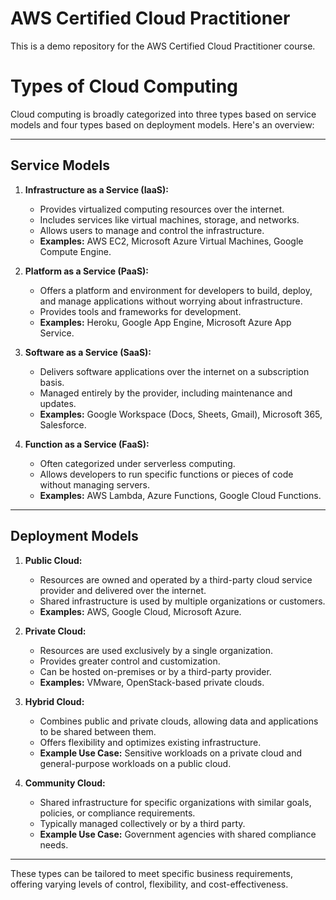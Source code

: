 # AWS Certified Cloud Practitioner

This is a demo repository for the AWS Certified Cloud Practitioner course.

# Types of Cloud Computing

Cloud computing is broadly categorized into three types based on service models and four types based on deployment models. Here's an overview:

---

## **Service Models**

1. **Infrastructure as a Service (IaaS):**
   - Provides virtualized computing resources over the internet.
   - Includes services like virtual machines, storage, and networks.
   - Allows users to manage and control the infrastructure.
   - **Examples:** AWS EC2, Microsoft Azure Virtual Machines, Google Compute Engine.

2. **Platform as a Service (PaaS):**
   - Offers a platform and environment for developers to build, deploy, and manage applications without worrying about infrastructure.
   - Provides tools and frameworks for development.
   - **Examples:** Heroku, Google App Engine, Microsoft Azure App Service.

3. **Software as a Service (SaaS):**
   - Delivers software applications over the internet on a subscription basis.
   - Managed entirely by the provider, including maintenance and updates.
   - **Examples:** Google Workspace (Docs, Sheets, Gmail), Microsoft 365, Salesforce.

4. **Function as a Service (FaaS):**
   - Often categorized under serverless computing.
   - Allows developers to run specific functions or pieces of code without managing servers.
   - **Examples:** AWS Lambda, Azure Functions, Google Cloud Functions.

---

## **Deployment Models**

1. **Public Cloud:**
   - Resources are owned and operated by a third-party cloud service provider and delivered over the internet.
   - Shared infrastructure is used by multiple organizations or customers.
   - **Examples:** AWS, Google Cloud, Microsoft Azure.

2. **Private Cloud:**
   - Resources are used exclusively by a single organization.
   - Provides greater control and customization.
   - Can be hosted on-premises or by a third-party provider.
   - **Examples:** VMware, OpenStack-based private clouds.

3. **Hybrid Cloud:**
   - Combines public and private clouds, allowing data and applications to be shared between them.
   - Offers flexibility and optimizes existing infrastructure.
   - **Example Use Case:** Sensitive workloads on a private cloud and general-purpose workloads on a public cloud.

4. **Community Cloud:**
   - Shared infrastructure for specific organizations with similar goals, policies, or compliance requirements.
   - Typically managed collectively or by a third party.
   - **Example Use Case:** Government agencies with shared compliance needs.

---

These types can be tailored to meet specific business requirements, offering varying levels of control, flexibility, and cost-effectiveness.
